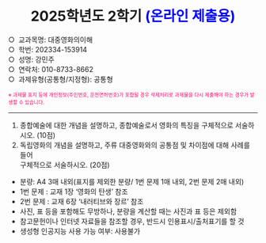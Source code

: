 <h1 align="center" style="font-weight:bold">2025학년도 2학기 <span style="color:blue">(온라인 제출용)</span></h1>

○ &nbsp;교과목명: 대중영화의이해  
○ &nbsp;학번: 202334-153914   
○ &nbsp;성명: 강민주   
○ &nbsp;연락처: 010-8733-8662   
○ &nbsp;과제유형(공통형/지정형): 공통형   

<span style="color:rgb(255,0,102);font-size:10px;"> ※ 과제물 표지 등에 개인정보(주민번호, 운전면허번호)가 포함될 경우 삭제처리로 과제물을 다시 제출해야 하는 경우가 발생할 수 있습니다.</span>

---

1. 종합예술에 대한 개념을 설명하고, 종합예술로서 영화의 특징을 구체적으로 서술하시오. (10점)   
2. 독립영화의 개념을 설명하고, 주류 대중영화와의 공통점 및 차이점에 대해 사례를 들어               
   구체적으로 서술하시오. (20점)  

- 분량: A4 3매 내외(표지를 제외한 분량/ 1번 문제 1매 내외, 2번 문제 2매 내외) 
- 1번 문제 : 교재 1장 ‘영화의 탄생’ 참조
- 2번 문제 : 교재 6장 ‘내러티브와 장르’ 참조
- 사진, 표 등을 포함해도 무방하나, 분량을 계산할 때는 사진과 표 등은 제외함
- 참고문헌이나 인터넷 자료들을 참조할 경우, 반드시 인용표시/출처표기를 할 것
- 생성형 인공지능 사용 가능 여부: 사용불가